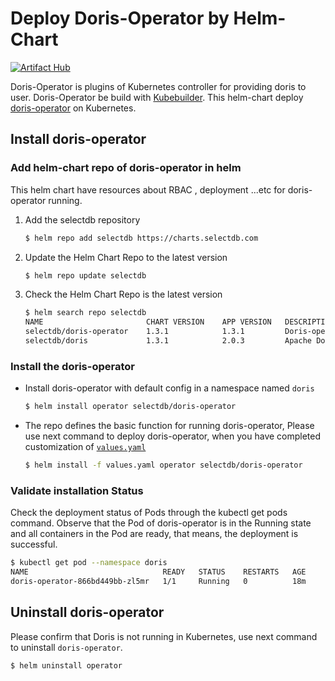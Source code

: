 # Deploy Doris-Operator by Helm-Chart

[![Artifact Hub](https://img.shields.io/endpoint?url=https://artifacthub.io/badge/repository/doris)](https://artifacthub.io/packages/search?repo=doris)

Doris-Operator is plugins of Kubernetes controller for providing doris to user. Doris-Operator be build with [Kubebuilder](https://github.com/kubernetes-sigs/kubebuilder). This helm-chart deploy [doris-operator](https://github.com/selectdb/doris-operator) on Kubernetes.
## Install doris-operator

### Add helm-chart repo of doris-operator in helm 

This helm chart have resources about RBAC , deployment ...etc for doris-operator running.
    
1. Add the selectdb repository 
    ```Bash
    $ helm repo add selectdb https://charts.selectdb.com
    ```

2. Update the Helm Chart Repo to the latest version 
    ```Bash
    $ helm repo update selectdb
    ```

3. Check the Helm Chart Repo is the latest version 
    ```Bash
    $ helm search repo selectdb
    NAME                       CHART VERSION    APP VERSION   DESCRIPTION
    selectdb/doris-operator    1.3.1            1.3.1         Doris-operator for doris creat ...
    selectdb/doris             1.3.1            2.0.3         Apache Doris is an easy-to-use ...
    ```

### Install the doris-operator
- Install doris-operator with default config in a namespace named `doris` 
   ```Bash
   $ helm install operator selectdb/doris-operator
   ```
- The repo defines the basic function for running doris-operator, Please use next command to deploy doris-operator, when you have completed customization of [`values.yaml`](./values.yaml) 
   ```Bash
   $ helm install -f values.yaml operator selectdb/doris-operator 
   ```
  
### Validate installation Status
Check the deployment status of Pods through the kubectl get pods command. Observe that the Pod of doris-operator is in the Running state and all containers in the Pod are ready, that means, the deployment is successful.
   ```Bash
   $ kubectl get pod --namespace doris
   NAME                              READY   STATUS    RESTARTS   AGE
   doris-operator-866bd449bb-zl5mr   1/1     Running   0          18m
   ```

## Uninstall doris-operator 
Please confirm that Doris is not running in Kubernetes, use next command to uninstall `doris-operator`.
```Bash
$ helm uninstall operator
```
